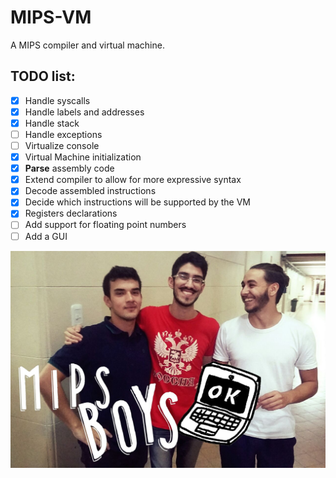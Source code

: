 # MIPS-VM
A MIPS compiler and virtual machine.

## TODO list:
- [x] Handle syscalls
- [x] Handle labels and addresses
- [x] Handle stack
- [ ] Handle exceptions
- [ ] Virtualize console
- [x] Virtual Machine initialization
- [x] **Parse** assembly code
- [x] Extend compiler to allow for more expressive syntax
- [x] Decode assembled instructions
- [x] Decide which instructions will be supported by the VM
- [x] Registers declarations
- [ ] Add support for floating point numbers
- [ ] Add a GUI

![Proud picture of the team](picture.jpg?raw=true "MIPS boys")

